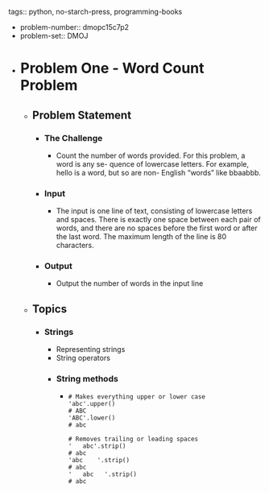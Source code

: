 tags:: python, no-starch-press, programming-books

- problem-number::  dmopc15c7p2
- problem-set:: DMOJ
- # Problem One - Word Count Problem
	- ## Problem Statement
		- ### The Challenge
			- Count the number of words provided. For this problem, a word is any se-
			  quence of lowercase letters. For example, hello is a word, but so are non-
			  English “words” like bbaabbb.
		- ### Input
			- The input is one line of text, consisting of lowercase letters and spaces.
			  There is exactly one space between each pair of words, and there are no
			  spaces before the first word or after the last word.
			  The maximum length of the line is 80 characters.
		- ### Output
			- Output the number of words in the input line
	- ## Topics
		- ### Strings
			- Representing strings
			- String operators
			- ### String methods
				- ```
				  # Makes everything upper or lower case
				  'abc'.upper()
				  # ABC
				  'ABC'.lower()
				  # abc
				  
				  # Removes trailing or leading spaces
				  '   abc'.strip()
				  # abc
				  'abc    '.strip()
				  # abc 
				  '   abc   '.strip()
				  # abc
				  
				  
				  ```